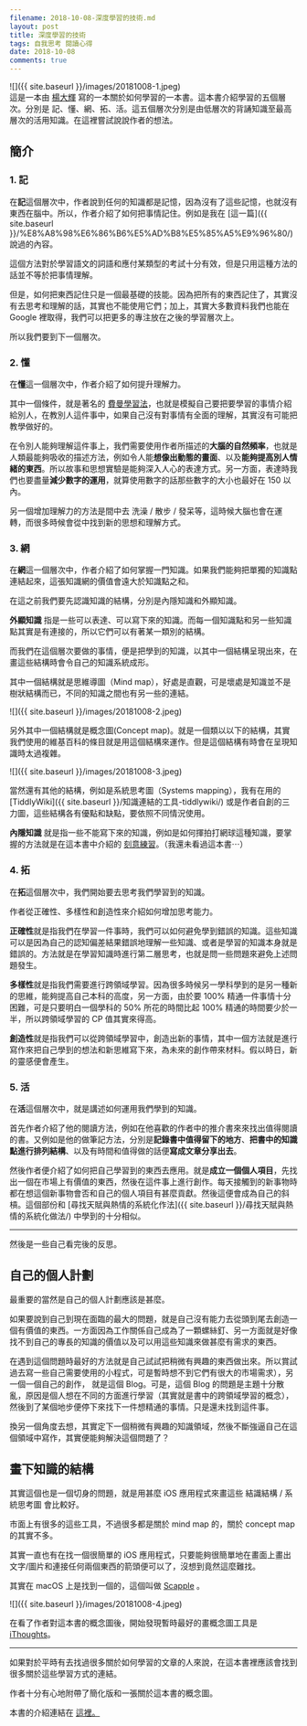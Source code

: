 ```yaml
---
filename: 2018-10-08-深度學習的技術.md
layout: post
title: 深度學習的技術
tags: 自我思考 閱讀心得
date: 2018-10-08
comments: true
---
```


![]({{ site.baseurl }}/images/20181008-1.jpeg)    
這是一本由 [楊大輝](https://4think.net) 寫的一本關於如何學習的一本書。這本書介紹學習的五個層次。分別是 記、懂、網、拓、活。這五個層次分別是由低層次的背誦知識至最高層次的活用知識。在這裡嘗試說說作者的想法。

## 簡介

### 1. 記

在**記**這個層次中，作者說到任何的知識都是記憶，因為沒有了這些記憶，也就沒有東西在腦中。所以，作者介紹了如何把事情記住。例如是我在 [這一篇]({{ site.baseurl }}/%E8%A8%98%E6%86%B6%E5%AD%B8%E5%85%A5%E9%96%80/) 說過的內容。

這個方法對於學習語文的詞語和應付某類型的考試十分有效，但是只用這種方法的話並不等於把事情理解。

但是，如何把東西記住只是一個最基礎的技能。因為把所有的東西記住了，其實沒有去思考和理解的話，其實也不能使用它們；加上，其實大多數資料我們也能在 Google 裡取得，我們可以把更多的專注放在之後的學習層次上。

所以我們要到下一個層次。

### 2. 懂

在**懂**這一個層次中，作者介紹了如何提升理解力。

其中一個條件，就是著名的 [費曼學習法](https://wiki.mbalib.com/zh-tw/%E8%B4%B9%E6%9B%BC%E5%AD%A6%E4%B9%A0%E6%B3%95)，也就是模擬自己要把要學習的事情介紹給別人，在教別人這件事中，如果自己沒有對事情有全面的理解，其實沒有可能把教學做好的。

在令別人能夠理解這件事上，我們需要使用作者所描述的**大腦的自然頻率**，也就是人類最能夠吸收的描述方法，例如令人能**想像出動態的畫面**、以及**能夠提高別人情緒的東西**。所以故事和思想實驗是能夠深入人心的表達方式。另一方面，表達時我們也要盡量**減少數字的運用**，就算使用數字的話那些數字的大小也最好在 150 以內。

另一個增加理解力的方法是間中去 洗澡 / 散步 / 發呆等，這時候大腦也會在運轉，而很多時候會從中找到新的思想和理解方式。

### 3. 網

在**網**這一個層次中，作者介紹了如何掌握一門知識。如果我們能夠把單獨的知識點連結起來，這張知識網的價值會遠大於知識點之和。

在這之前我們要先認識知識的結構，分別是內隱知識和外顯知識。

**外顯知識** 指是一些可以表達、可以寫下來的知識。而每一個知識點和另一些知識點其實是有連接的，所以它們可以有著某一類別的結構。

而我們在這個層次要做的事情，便是把學到的知識，以其中一個結構呈現出來，在畫這些結構時會令自己的知識系統成形。

其中一個結構就是思維導圖（Mind map），好處是直觀，可是壞處是知識並不是樹狀結構而已，不同的知識之間也有另一些的連結。

![]({{ site.baseurl }}/images/20181008-2.jpeg)

另外其中一個結構就是概念圖(Concept map)。就是一個類以以下的結構，其實我們使用的維基百科的條目就是用這個結構來運作。但是這個結構有時會在呈現知識時太過複雜。

![]({{ site.baseurl }}/images/20181008-3.jpeg)

當然還有其他的結構，例如是系統思考圖（Systems mapping），我有在用的 [TiddlyWiki]({{ site.baseurl }}/知識連結的工具-tiddlywiki/) 或是作者自創的三力圖，這些結構各有優點和缺點，要依照不同情況使用。

**內隱知識** 就是指一些不能寫下來的知識，例如是如何揮拍打網球這種知識，要掌握的方法就是在這本書中介紹的 [刻意練習](http://www.books.com.tw/products/0010752714)。（我還未看過這本書⋯）

### 4. 拓

在**拓**這個層次中，我們開始要去思考我們學習到的知識。

作者從正確性、多樣性和創造性來介紹如何增加思考能力。

**正確性**就是指我們在學習一件事時，我們可以如何避免學到錯誤的知識。這些知識可以是因為自己的認知偏差結果錯誤地理解一些知識、或者是學習的知識本身就是錯誤的。方法就是在學習知識時進行第二層思考，也就是問一些問題來避免上述問題發生。

**多樣性**就是指我們需要進行跨領域學習。因為很多時候另一學科學到的是另一種新的思維，能夠提高自己本科的高度，另一方面，由於要 100% 精通一件事情十分困難，可是只要明白一個學科的 50% 所花的時間比起 100% 精通的時間要少於一半，所以跨領域學習的 CP 值其實來得高。

**創造性**就是指我們可以從跨領域學習中，創造出新的事情，其中一個方法就是進行寫作來把自己學到的想法和新思維寫下來，為未來的創作帶來材料。假以時日，新的靈感便會產生。

### 5. 活

在**活**這個層次中，就是講述如何運用我們學到的知識。

首先作者介紹了他的閱讀方法，例如在他喜歡的作者中的推介書來來找出值得閱讀的書。又例如是他的做筆記方法，分別是**記錄書中值得留下的地方**、**把書中的知識點進行排列結構**、以及有時間和值得做的話便**寫成文章分享出去**。

然後作者便介紹了如何把自己學習到的東西去應用。就是**成立一個個人項目**，先找出一個在市場上有價值的東西，然後在這件事上進行創作。每天接觸到的新事物時都在想這個新事物會否和自己的個人項目有甚麼貢獻。然後這便會成為自己的斜槓。這個部份和 [尋找天賦與熱情的系統化作法]({{ site.baseurl }}/尋找天賦與熱情的系統化做法/) 中學到的十分相似。

---

然後是一些自己看完後的反思。

## 自己的個人計劃

最重要的當然是自己的個人計劃應該是甚麼。

如果要說到自己到現在面臨的最大的問題，就是自己沒有能力去從頭到尾去創造一個有價值的東西。一方面因為工作關係自己成為了一顆螺絲釘、另一方面就是好像找不到自己的專長的知識的價值以及可以用這些知識來做甚麼有需求的東西。

在遇到這個問題時最好的方法就是自己試試把稍微有興趣的東西做出來。所以賞試過去寫一些自己需要使用的小程式，可是暫時想不到它們有很大的市場需求），另一個一個自己的創作， 就是這個 Blog。可是，這個 Blog 的問題是主題十分散亂，原因是個人想在不同的方面進行學習（其實就是書中的跨領域學習的概念），然後到了某個地步便停下來找下一件想精通的事情。只是還未找到這件事。

換另一個角度去想，其實定下一個稍微有興趣的知識領域，然後不斷強逼自己在這個領域中寫作，其實便能夠解決這個問題了？

## 畫下知識的結構

其實這個也是一個切身的問題，就是用甚麼 iOS 應用程式來畫這些 結識結構 / 系統思考圖 會比較好。

市面上有很多的這些工具，不過很多都是關於 mind map 的，關於 concept map 的其實不多。

其實一直也有在找一個很簡單的 iOS 應用程式，只要能夠很簡單地在畫面上畫出文字/圖片和連接任何兩個東西的箭頭便可以了，沒想到竟然這麼難找。

其實在 macOS 上是找到一個的，這個叫做 [Scapple](https://www.literatureandlatte.com/scapple/overview) 。

![]({{ site.baseurl }}/images/20181008-4.jpeg)

在看了作者對這本書的概念圖後，開始發現暫時最好的畫概念圖工具是 [iThoughts](https://www.toketaware.com/ithoughts-style-library)。

---

如果對於平時有去找過很多關於如何學習的文章的人來說，在這本書裡應該會找到很多關於這些學習方式的連結。

作者十分有心地附帶了簡化版和一張關於這本書的概念圖。

本書的介紹連結在 [這裡。](https://4think.net/%E3%80%8A%E6%B7%B1%E5%BA%A6%E5%AD%B8%E7%BF%92%E7%9A%84%E6%8A%80%E8%A1%93%E3%80%8B/)
